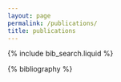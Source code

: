 ```yaml
---
layout: page
permalink: /publications/
title: publications
---
```


{% include bib_search.liquid %}

{% bibliography %}